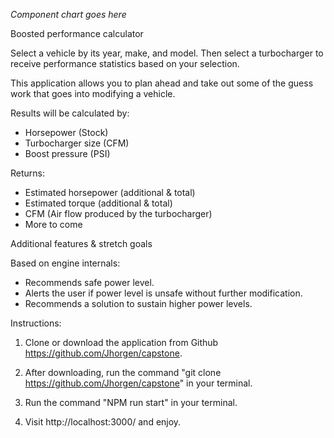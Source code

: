 *Component chart goes here*


 Boosted performance calculator

Select a vehicle by its year, make, and model. Then select a turbocharger to receive performance statistics based on your selection.

This application allows you to plan ahead and take out some of the guess work that goes into modifying a vehicle.

Results will be calculated by:
 - Horsepower (Stock)
 - Turbocharger size (CFM)
 - Boost pressure (PSI)

Returns:
 - Estimated horsepower (additional & total)
 - Estimated torque (additional & total)
 - CFM (Air flow produced by the turbocharger)
 - More to come

 Additional features & stretch goals

Based on engine internals:
 - Recommends safe power level.
 - Alerts the user if power level is unsafe without further modification.
 - Recommends a solution to sustain higher power levels.

 Instructions:

 1. Clone or download the application from Github https://github.com/Jhorgen/capstone.

 2. After downloading, run the command "git clone https://github.com/Jhorgen/capstone" in your terminal.

 3. Run the command "NPM run start" in your terminal.

 4. Visit http://localhost:3000/ and enjoy.
